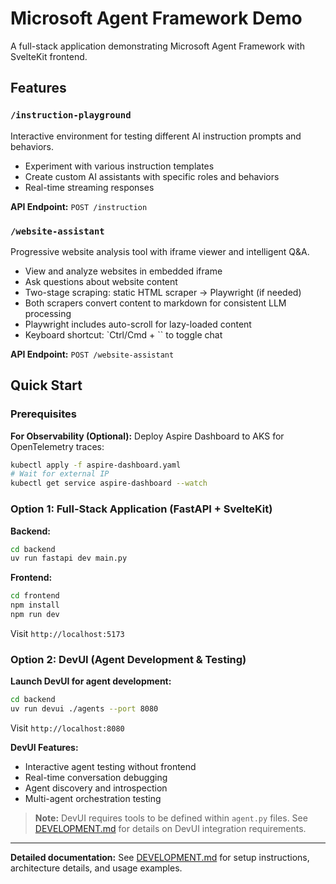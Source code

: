 # Microsoft Agent Framework Demo

A full-stack application demonstrating Microsoft Agent Framework with SvelteKit frontend.

## Features

### `/instruction-playground`
Interactive environment for testing different AI instruction prompts and behaviors.
- Experiment with various instruction templates
- Create custom AI assistants with specific roles and behaviors
- Real-time streaming responses

**API Endpoint:** `POST /instruction`

### `/website-assistant`
Progressive website analysis tool with iframe viewer and intelligent Q&A.
- View and analyze websites in embedded iframe
- Ask questions about website content
- Two-stage scraping: static HTML scraper → Playwright (if needed)
- Both scrapers convert content to markdown for consistent LLM processing
- Playwright includes auto-scroll for lazy-loaded content
- Keyboard shortcut: `Ctrl/Cmd + `` to toggle chat

**API Endpoint:** `POST /website-assistant`

## Quick Start

### Prerequisites

**For Observability (Optional):**
Deploy Aspire Dashboard to AKS for OpenTelemetry traces:
```bash
kubectl apply -f aspire-dashboard.yaml
# Wait for external IP
kubectl get service aspire-dashboard --watch
```

### Option 1: Full-Stack Application (FastAPI + SvelteKit)

**Backend:**
```bash
cd backend
uv run fastapi dev main.py
```

**Frontend:**
```bash
cd frontend
npm install
npm run dev
```

Visit `http://localhost:5173`

### Option 2: DevUI (Agent Development & Testing)

**Launch DevUI for agent development:**
```bash
cd backend
uv run devui ./agents --port 8080
```

Visit `http://localhost:8080`

**DevUI Features:**
- Interactive agent testing without frontend
- Real-time conversation debugging
- Agent discovery and introspection
- Multi-agent orchestration testing

> **Note:** DevUI requires tools to be defined within `agent.py` files. See [DEVELOPMENT.md](DEVELOPMENT.md) for details on DevUI integration requirements.

---

**Detailed documentation:** See [DEVELOPMENT.md](DEVELOPMENT.md) for setup instructions, architecture details, and usage examples.
